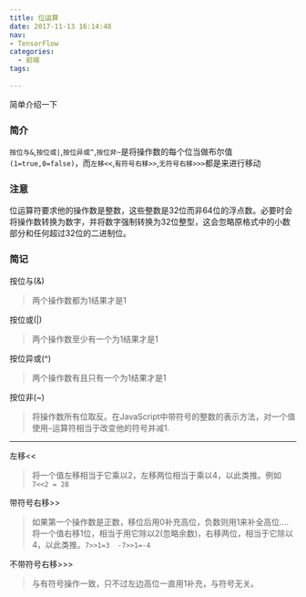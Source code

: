 ```yaml
---
title: 位运算
date: 2017-11-13 16:14:48
nav:
- TensorFlow
categories:
  - 前端
tags:
  
---
```

简单介绍一下 
<!--more-->

### 简介
`按位与&`,`按位或|`,`按位异或^`,`按位非~`是将操作数的每个位当做布尔值`(1=true,0=false)`，而`左移<<`,`有符号右移>>`,`无符号右移>>>`都是来进行移动

### 注意

位运算符要求他的操作数是整数，这些整数是32位而非64位的浮点数。必要时会将操作数转换为数字，并将数字强制转换为32位整型，这会忽略原格式中的小数部分和任何超过32位的二进制位。

### 简记

按位与(&)

> 两个操作数都为1结果才是1

按位或(|)

> 两个操作数至少有一个为1结果才是1

按位异或(^)

> 两个操作数有且只有一个为1结果才是1

按位非(~)

> 将操作数所有位取反。在JavaScript中带符号的整数的表示方法，对一个值使用`~`运算符相当于改变他的符号并减1.

*****

左移<<

> 将一个值左移相当于它乘以2，左移两位相当于乘以4，以此类推。例如`7<<2 = 28`

带符号右移>>

> 如果第一个操作数是正数，移位后用0补充高位，负数则用1来补全高位....将一个值右移1位，相当于用它除以2(忽略余数)，右移两位，相当于它除以4，以此类推。`7>>1=3  -7>>1=-4`

不带符号右移>>>

> 与有符号操作一致，只不过左边高位一直用1补充，与符号无关。


